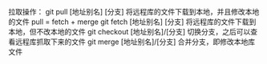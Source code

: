 拉取操作：
git pull [地址别名] [分支]      将远程库的文件下载到本地，并且修改本地的文件      pull = fetch + merge
git fetch [地址别名] [分支]     将远程库的文件下载到本地，但不改本地的文件
git checkout [地址别名]/[分支]  切换分支，之后可以查看远程库抓取下来的文件
git merge [地址别名]/[分支] 合并分支，即修改本地库文件